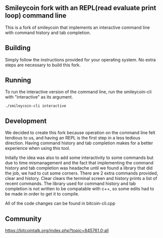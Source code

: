 Smileycoin fork with an REPL(read evaluate print loop) command line
-------------------
This is a fork of smileycoin that implements an interactive command line
with command history and tab completion.

Building
-------------------
Simply follow the instructions provided for your operating system.
No extra steps are necessary to build this fork.

Running
-------
To run the interactive version of the command line, run the smileycoin-cli
with "interactive" as its argument.
```
./smileycoin-cli interactive
```

Development
-------------------
We decided to create this fork because operation on the command line felt
tendious to us, and having an REPL is the first step in a less tedious direction.
Having command history and tab completion makes for a better experience when
using this tool.

Initally the idea was also to add some interactivity to some commands but due to
time mismanagement and the fact that implementing the command history and tab
completion was headache until we found a library that did the job, we had to
cut some corners.
There are 2 extra commands provided, clear and history. Clear clears the terminal screen and history prints a list of recent commands.
The library used for command history and tab completion is not written to be
compatable with c++, so some edits had to be made in order to get it to compile.

All of the code changes can be found in bitcoin-cli.cpp

Community
---------

https://bitcointalk.org/index.php?topic=845761.0;all
